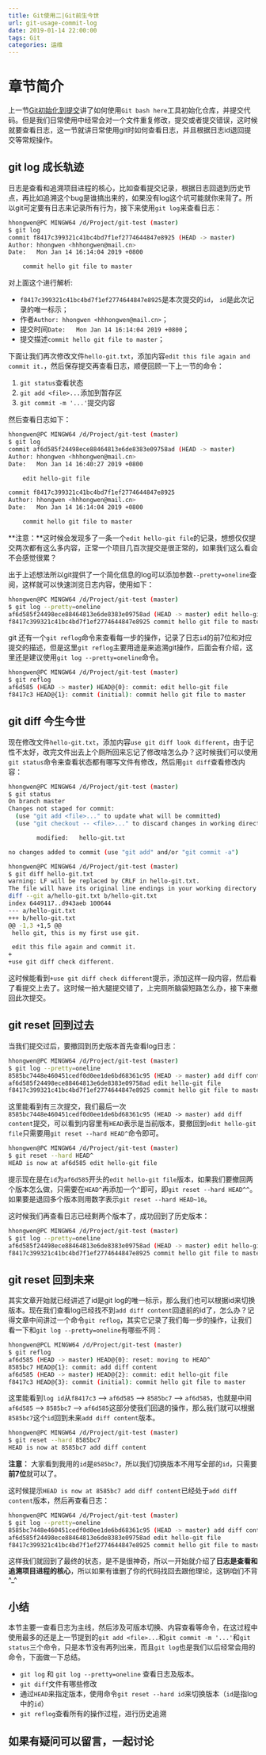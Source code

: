 ```yaml
---
title: Git使用二|Git前生今世
url: git-usage-commit-log
date: 2019-01-14 22:00:00
tags: Git
categories: 运维
---
```


# 章节简介

上一节[Git初始化到提交](https://hhongwen.cn/20190110/git-summary-of-usage/)讲了如何使用`Git bash here`工具初始化仓库，并提交代码。但是我们日常使用中经常会对一个文件重复修改，提交或者提交错误，这时候就要查看日志，这一节就讲日常使用git时如何查看日志，并且根据日志id退回提交等常规操作。

## **git log** 成长轨迹

日志是查看和追溯项目进程的核心，比如查看提交记录，根据日志回退到历史节点，再比如追溯这个bug是谁搞出来的，如果没有log这个坑可能就你来背了。所以git可定要有日志来记录所有行为，接下来使用`git log`来查看日志：

``` bash
hhongwen@PC MINGW64 /d/Project/git-test (master)
$ git log
commit f8417c399321c41bc4bd7f1ef2774644847e8925 (HEAD -> master)
Author: hhongwen <hhhongwen@mail.cn>
Date:   Mon Jan 14 16:14:04 2019 +0800

    commit hello git file to master
```

对上面这个进行解析:

- `f8417c399321c41bc4bd7f1ef2774644847e8925`是本次提交的`id`， `id`是此次记录的唯一标示；
- 作者`Author: hhongwen <hhhongwen@mail.cn>`；
- 提交时间`Date:   Mon Jan 14 16:14:04 2019 +0800`；
- 提交描述`commit hello git file to master`；

下面让我们再次修改文件`hello-git.txt`，添加内容`edit this file again and commit it.`，然后保存提交再查看日志，顺便回顾一下上一节的命令：

1. `git status`查看状态
2. `git add <file>...`添加到暂存区
3. `git commit -m '...'`提交内容

然后查看日志如下：

``` bash
hhongwen@PC MINGW64 /d/Project/git-test (master)
$ git log
commit af6d585f24498ece88464813e6de8383e09758ad (HEAD -> master)
Author: hhongwen <hhhongwen@mail.cn>
Date:   Mon Jan 14 16:40:27 2019 +0800

    edit hello-git file

commit f8417c399321c41bc4bd7f1ef2774644847e8925
Author: hhongwen <hhhongwen@mail.cn>
Date:   Mon Jan 14 16:14:04 2019 +0800

    commit hello git file to master
```

**注意：**这时候会发现多了一条一个`edit hello-git file`的记录，想想仅仅提交两次都有这么多内容，正常一个项目几百次提交是很正常的，如果我们这么看会不会感觉很累？

出于上述想法所以git提供了一个简化信息的log可以添加参数`--pretty=oneline`查阅，这样就可以快速浏览日志内容，使用如下：

``` bash
hhongwen@PC MINGW64 /d/Project/git-test (master)
$ git log --pretty=oneline
af6d585f24498ece88464813e6de8383e09758ad (HEAD -> master) edit hello-git file
f8417c399321c41bc4bd7f1ef2774644847e8925 commit hello git file to master
```

git 还有一个`git reflog`命令来查看每一步的操作，记录了日志`id`的前7位和对应提交的描述，但是这里`git reflog`主要用途是来追溯git操作，后面会有介绍，这里还是建议使用`git log --pretty=oneline`命令。

``` bash
hhongwen@PC MINGW64 /d/Project/git-test (master)
$ git reflog
af6d585 (HEAD -> master) HEAD@{0}: commit: edit hello-git file
f8417c3 HEAD@{1}: commit (initial): commit hello git file to master
```

## **git diff** 今生今世

现在修改文件`hello-git.txt`，添加内容`use git diff look different`，由于记性不太好，改完文件出去上个厕所回来忘记了修改啥怎么办？这时候我们可以使用`git status`命令来查看状态都有哪写文件有修改，然后用`git diff`查看修改内容：

``` bash
hhongwen@PC MINGW64 /d/Project/git-test (master)
$ git status
On branch master
Changes not staged for commit:
  (use "git add <file>..." to update what will be committed)
  (use "git checkout -- <file>..." to discard changes in working directory)

        modified:   hello-git.txt

no changes added to commit (use "git add" and/or "git commit -a")

hhongwen@PC MINGW64 /d/Project/git-test (master)
$ git diff hello-git.txt
warning: LF will be replaced by CRLF in hello-git.txt.
The file will have its original line endings in your working directory
diff --git a/hello-git.txt b/hello-git.txt
index 6449117..d943aeb 100644
--- a/hello-git.txt
+++ b/hello-git.txt
@@ -1,3 +1,5 @@
 hello git, this is my first use git.

 edit this file again and commit it.
+
+use git diff check different.
```

这时候能看到`+use git diff check different`提示，添加这样一段内容，然后看了看提交上去了。这时候一拍大腿提交错了，上完厕所脑袋短路怎么办，接下来撤回此次提交。

## **git reset** 回到过去

当我们提交过后，要撤回到历史版本首先查看log日志：

``` bash
hhongwen@PC MINGW64 /d/Project/git-test (master)
$ git log --pretty=oneline
8585bc7448e460451cedf0d0ee1de6bd68361c95 (HEAD -> master) add diff content
af6d585f24498ece88464813e6de8383e09758ad edit hello-git file
f8417c399321c41bc4bd7f1ef2774644847e8925 commit hello git file to master
```

这里能看到有三次提交，我们最后一次`8585bc7448e460451cedf0d0ee1de6bd68361c95 (HEAD -> master) add diff content`提交，可以看到内容里有`HEAD`表示是当前版本，要撤回到`edit hello-git file`只需要用`git reset --hard HEAD^`命令即可。

``` bash
hhongwen@PC MINGW64 /d/Project/git-test (master)
$ git reset --hard HEAD^
HEAD is now at af6d585 edit hello-git file
```

提示现在是在`id`为`af6d585`开头的`edit hello-git file`版本，如果我们要撤回两个版本怎么做，只需要在`HEAD^`再添加一个`^`即可，即`git reset --hard HEAD^^`。如果要是退回多个版本则用数字表示`git reset --hard HEAD~10`。

这时候我们再查看日志已经剩两个版本了，成功回到了历史版本：

``` bash
hhongwen@PC MINGW64 /d/Project/git-test (master)
$ git log --pretty=oneline
af6d585f24498ece88464813e6de8383e09758ad (HEAD -> master) edit hello-git file
f8417c399321c41bc4bd7f1ef2774644847e8925 commit hello git file to master
```

## **git reset** 回到未来

其实文章开始就已经讲述了id是git log的唯一标示，那么我们也可以根据id来切换版本。现在我们查看log已经找不到`add diff content`回退前的id了，怎么办？记得文章中间讲过一个命令`git reflog`，其实它记录了我们每一步的操作，让我们看一下和`git log --pretty=oneline`有哪些不同：

``` bash
hhongwen@PCL MINGW64 /d/Project/git-test (master)
$ git reflog
af6d585 (HEAD -> master) HEAD@{0}: reset: moving to HEAD^
8585bc7 HEAD@{1}: commit: add diff content
af6d585 (HEAD -> master) HEAD@{2}: commit: edit hello-git file
f8417c3 HEAD@{3}: commit (initial): commit hello git file to master
```

这里能看到`log id`从`f8417c3` --> `af6d585` -->  `8585bc7` --> `af6d585`，也就是中间`af6d585` -->  `8585bc7` --> `af6d585`这部分使我们回退的操作，那么我们就可以根据`8585bc7`这个`id`回到未来`add diff content`版本。

``` bash
hhongwen@PC MINGW64 /d/Project/git-test (master)
$ git reset --hard 8585bc7
HEAD is now at 8585bc7 add diff content
```

**注意：** 大家看到我用的`id`是`8585bc7`，所以我们切换版本不用写全部的`id`，只需要**前7位**就可以了。

这时候提示`HEAD is now at 8585bc7 add diff content`已经处于`add diff content`版本，然后再查看日志：

``` bash
hhongwen@PC MINGW64 /d/Project/git-test (master)
$ git log --pretty=oneline
8585bc7448e460451cedf0d0ee1de6bd68361c95 (HEAD -> master) add diff content
af6d585f24498ece88464813e6de8383e09758ad edit hello-git file
f8417c399321c41bc4bd7f1ef2774644847e8925 commit hello git file to master
```

这样我们就回到了最终的状态，是不是很神奇，所以一开始就介绍了**日志是查看和追溯项目进程的核心**，所以如果有谁删了你的代码找回去跟他理论，这锅咱们不背^_^

## 小结

本节主要一查看日志为主线，然后涉及可版本切换、内容查看等命令，在这过程中使用最多的还是上一节提到的`git add <file>...`和`git commit -m '...'`和`git status`三个命令，只是本节没有再列出来，而且`git log`也是我们以后经常会用的命令，下面做一下总结。

- `git log` 和 `git log --pretty=oneline` 查看日志及版本。
- `git diff`文件有哪些修改
- 通过`HEAD`来指定版本，使用命令`git reset --hard id`来切换版本（`id`是指log中的`id`）
- `git reflog`查看所有的操作过程，进行历史追溯

## **如果有疑问可以留言，一起讨论**

